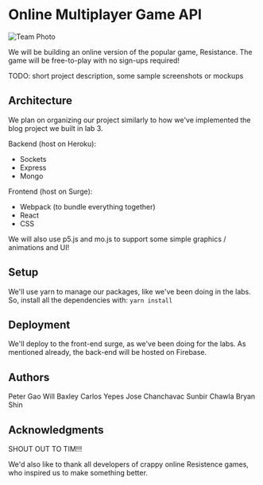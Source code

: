 # Online Multiplayer Game API

![Team Photo](https://i.imgur.com/FAXdtY4.jpg)

We will be building an online version of the popular game, Resistance. The game will be free-to-play with no sign-ups required!

TODO: short project description, some sample screenshots or mockups

## Architecture

We plan on organizing our project similarly to how we've implemented the blog project we built in lab 3.

Backend (host on Heroku):
* Sockets
* Express
* Mongo

Frontend (host on Surge):
* Webpack (to bundle everything together)
* React
* CSS

We will also use p5.js and mo.js to support some simple graphics / animations and UI!

## Setup

We'll use yarn to manage our packages, like we've been doing in the labs. So, install all the dependencies with: `yarn install`

## Deployment

We'll deploy to the front-end surge, as we've been doing for the labs. As mentioned already, the back-end will be hosted on Firebase.

## Authors

Peter Gao
Will Baxley
Carlos Yepes
Jose Chanchavac
Sunbir Chawla
Bryan Shin

## Acknowledgments

SHOUT OUT TO TIM!!!

We'd also like to thank all developers of crappy online Resistence games, who inspired us to make something better.